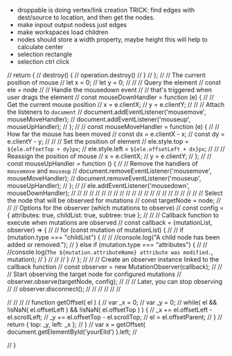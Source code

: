 + droppable is doing vertex/link creation
TRICK: find edges with dest/source to location, and then get the nodes.
+ make inpout output nodess just edges
+ make workspaces load children
+ nodes should store a width property, maybe height this will help to calculate center
+ selection rectangle
+ selection ctrl click



//   return {
//   			destroy() {
//   				operation.destroy()
//   			}
//   		};
//   // The current position of mouse
// let x = 0;
// let y = 0;
//
// // Query the element
// const ele = node
// // Handle the mousedown event
// // that's triggered when user drags the element
// const mouseDownHandler = function (e) {
//     // Get the current mouse position
//     x = e.clientX;
//     y = e.clientY;
//
//     // Attach the listeners to `document`
//     document.addEventListener('mousemove', mouseMoveHandler);
//     document.addEventListener('mouseup', mouseUpHandler);
// };
//
// const mouseMoveHandler = function (e) {
//     // How far the mouse has been moved
//     const dx = e.clientX - x;
//     const dy = e.clientY - y;
//
//     // Set the position of element
//     ele.style.top = `${ele.offsetTop + dy}px`;
//     ele.style.left = `${ele.offsetLeft + dx}px`;
//
//     // Reassign the position of mouse
//     x = e.clientX;
//     y = e.clientY;
// };
//
// const mouseUpHandler = function () {
//     // Remove the handlers of `mousemove` and `mouseup`
//     document.removeEventListener('mousemove', mouseMoveHandler);
//     document.removeEventListener('mouseup', mouseUpHandler);
// };
//
// ele.addEventListener('mousedown', mouseDownHandler);
//
//
//
//
//
//
//
//
//
//
//
//
//
//
//
//
//
//
//
//
// // Select the node that will be observed for mutations
// const targetNode = node;
//
// // Options for the observer (which mutations to observe)
// const config = { attributes: true, childList: true, subtree: true };
//
// // Callback function to execute when mutations are observed
// const callback = (mutationList, observer) => {
//
//   for (const mutation of mutationList) {
//
//     if (mutation.type === "childList") {
//       //  //console.log("A child node has been added or removed.");
//     } else if (mutation.type === "attributes") {
//       //  //console.log(`The ${mutation.attributeName} attribute was modified.`, mutation);
//     }
//
//
//   }
// };
//
// // Create an observer instance linked to the callback function
// const observer = new MutationObserver(callback);
//
// // Start observing the target node for configured mutations
// observer.observe(targetNode, config);
//
// // Later, you can stop observing
// // observer.disconnect();
//
//
//
//
//
//




//
//
//
// function getOffset( el ) {
//     var _x = 0;
//     var _y = 0;
//     while( el && !isNaN( el.offsetLeft ) && !isNaN( el.offsetTop ) ) {
//         _x += el.offsetLeft - el.scrollLeft;
//         _y += el.offsetTop - el.scrollTop;
//         el = el.offsetParent;
//     }
//     return { top: _y, left: _x };
// }
// var x = getOffset( document.getElementById('yourElId') ).left;
//












// }
